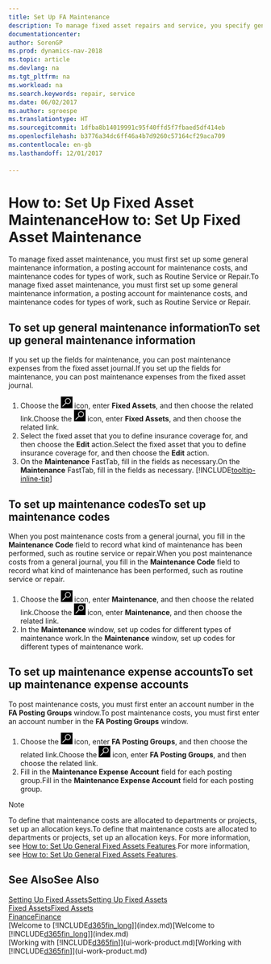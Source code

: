 ```yaml
---
title: Set Up FA Maintenance
description: To manage fixed asset repairs and service, you specify general maintenance information, codes for the type of work, and a posting account for costs.
documentationcenter: 
author: SorenGP
ms.prod: dynamics-nav-2018
ms.topic: article
ms.devlang: na
ms.tgt_pltfrm: na
ms.workload: na
ms.search.keywords: repair, service
ms.date: 06/02/2017
ms.author: sgroespe
ms.translationtype: HT
ms.sourcegitcommit: 1dfba8b14019991c95f40ffd5f7fbaed5df414eb
ms.openlocfilehash: b3776a34dc6ff46a4b7d9260c57164cf29aca709
ms.contentlocale: en-gb
ms.lasthandoff: 12/01/2017

---
```

# <a name="how-to-set-up-fixed-asset-maintenance"></a><span data-ttu-id="5055e-103">How to: Set Up Fixed Asset Maintenance</span><span class="sxs-lookup"><span data-stu-id="5055e-103">How to: Set Up Fixed Asset Maintenance</span></span>
<span data-ttu-id="5055e-104">To manage fixed asset maintenance, you must first set up some general maintenance information, a posting account for maintenance costs, and maintenance codes for types of work, such as Routine Service or Repair.</span><span class="sxs-lookup"><span data-stu-id="5055e-104">To manage fixed asset maintenance, you must first set up some general maintenance information, a posting account for maintenance costs, and maintenance codes for types of work, such as Routine Service or Repair.</span></span>

## <a name="to-set-up-general-maintenance-information"></a><span data-ttu-id="5055e-105">To set up general maintenance information</span><span class="sxs-lookup"><span data-stu-id="5055e-105">To set up general maintenance information</span></span>
<span data-ttu-id="5055e-106">If you set up the fields for maintenance, you can post maintenance expenses from the fixed asset journal.</span><span class="sxs-lookup"><span data-stu-id="5055e-106">If you set up the fields for maintenance, you can post maintenance expenses from the fixed asset journal.</span></span>

1. <span data-ttu-id="5055e-107">Choose the ![Search for Page or Report](media/ui-search/search_small.png "Search for Page or Report icon") icon, enter **Fixed Assets**, and then choose the related link.</span><span class="sxs-lookup"><span data-stu-id="5055e-107">Choose the ![Search for Page or Report](media/ui-search/search_small.png "Search for Page or Report icon") icon, enter **Fixed Assets**, and then choose the related link.</span></span>
2. <span data-ttu-id="5055e-108">Select the fixed asset that you to define insurance coverage for, and then choose the **Edit** action.</span><span class="sxs-lookup"><span data-stu-id="5055e-108">Select the fixed asset that you to define insurance coverage for, and then choose the **Edit** action.</span></span>
3. <span data-ttu-id="5055e-109">On the **Maintenance** FastTab, fill in the fields as necessary.</span><span class="sxs-lookup"><span data-stu-id="5055e-109">On the **Maintenance** FastTab, fill in the fields as necessary.</span></span> [!INCLUDE[tooltip-inline-tip](includes/tooltip-inline-tip_md.md)]

## <a name="to-set-up-maintenance-codes"></a><span data-ttu-id="5055e-110">To set up maintenance codes</span><span class="sxs-lookup"><span data-stu-id="5055e-110">To set up maintenance codes</span></span>
<span data-ttu-id="5055e-111">When you post maintenance costs from a general journal, you fill in the **Maintenance Code** field to record what kind of maintenance has been performed, such as routine service or repair.</span><span class="sxs-lookup"><span data-stu-id="5055e-111">When you post maintenance costs from a general journal, you fill in the **Maintenance Code** field to record what kind of maintenance has been performed, such as routine service or repair.</span></span>

1. <span data-ttu-id="5055e-112">Choose the ![Search for Page or Report](media/ui-search/search_small.png "Search for Page or Report icon") icon, enter **Maintenance**, and then choose the related link.</span><span class="sxs-lookup"><span data-stu-id="5055e-112">Choose the ![Search for Page or Report](media/ui-search/search_small.png "Search for Page or Report icon") icon, enter **Maintenance**, and then choose the related link.</span></span>
2. <span data-ttu-id="5055e-113">In the **Maintenance** window, set up codes for different types of maintenance work.</span><span class="sxs-lookup"><span data-stu-id="5055e-113">In the **Maintenance** window, set up codes for different types of maintenance work.</span></span>

## <a name="to-set-up-maintenance-expense-accounts"></a><span data-ttu-id="5055e-114">To set up maintenance expense accounts</span><span class="sxs-lookup"><span data-stu-id="5055e-114">To set up maintenance expense accounts</span></span>
<span data-ttu-id="5055e-115">To post maintenance costs, you must first enter an account number in the **FA Posting Groups** window.</span><span class="sxs-lookup"><span data-stu-id="5055e-115">To post maintenance costs, you must first enter an account number in the **FA Posting Groups** window.</span></span>

1. <span data-ttu-id="5055e-116">Choose the ![Search for Page or Report](media/ui-search/search_small.png "Search for Page or Report icon") icon, enter **FA Posting Groups**, and then choose the related link.</span><span class="sxs-lookup"><span data-stu-id="5055e-116">Choose the ![Search for Page or Report](media/ui-search/search_small.png "Search for Page or Report icon") icon, enter **FA Posting Groups**, and then choose the related link.</span></span>
2. <span data-ttu-id="5055e-117">Fill in the **Maintenance Expense Account** field for each posting group.</span><span class="sxs-lookup"><span data-stu-id="5055e-117">Fill in the **Maintenance Expense Account** field for each posting group.</span></span>

> [!NOTE]  
>   <span data-ttu-id="5055e-118">To define that maintenance costs are allocated to departments or projects, set up an allocation keys.</span><span class="sxs-lookup"><span data-stu-id="5055e-118">To define that maintenance costs are allocated to departments or projects, set up an allocation keys.</span></span> <span data-ttu-id="5055e-119">For more information, see [How to: Set Up General Fixed Assets Features](fa-how-setup-general.md).</span><span class="sxs-lookup"><span data-stu-id="5055e-119">For more information, see [How to: Set Up General Fixed Assets Features](fa-how-setup-general.md).</span></span>

## <a name="see-also"></a><span data-ttu-id="5055e-120">See Also</span><span class="sxs-lookup"><span data-stu-id="5055e-120">See Also</span></span>
[<span data-ttu-id="5055e-121">Setting Up Fixed Assets</span><span class="sxs-lookup"><span data-stu-id="5055e-121">Setting Up Fixed Assets</span></span>](fa-setup.md)  
[<span data-ttu-id="5055e-122">Fixed Assets</span><span class="sxs-lookup"><span data-stu-id="5055e-122">Fixed Assets</span></span>](fa-manage.md)  
[<span data-ttu-id="5055e-123">Finance</span><span class="sxs-lookup"><span data-stu-id="5055e-123">Finance</span></span>](finance.md)  
<span data-ttu-id="5055e-124">[Welcome to [!INCLUDE[d365fin_long](includes/d365fin_long_md.md)]](index.md)</span><span class="sxs-lookup"><span data-stu-id="5055e-124">[Welcome to [!INCLUDE[d365fin_long](includes/d365fin_long_md.md)]](index.md)</span></span>  
<span data-ttu-id="5055e-125">[Working with [!INCLUDE[d365fin](includes/d365fin_md.md)]](ui-work-product.md)</span><span class="sxs-lookup"><span data-stu-id="5055e-125">[Working with [!INCLUDE[d365fin](includes/d365fin_md.md)]](ui-work-product.md)</span></span>

